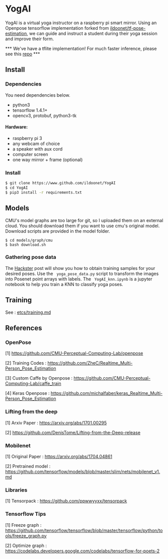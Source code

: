 # YogAI

YogAI is a virtual yoga instructor on a raspberry pi smart mirror. Using an Openpose tensorflow implementation forked from [ildoonet/tf-pose-estimation](https://github.com/ildoonet/tf-pose-estimation), we can guide and instruct a student during their yoga session and improve their form.

*** We've have a tflite implementation! For much faster inference, please see this [repo](https://github.com/mayorquinmachines/YogAI) ***

## Install

### Dependencies

You need dependencies below.

- python3
- tensorflow 1.4.1+
- opencv3, protobuf, python3-tk

#### Hardware:

- raspberry pi 3
- any webcam of choice
- a speaker with aux cord
- computer screen
- one way mirror + frame (optional)

### Install

```bash
$ git clone https://www.github.com/ildoonet/YogAI
$ cd YogAI
$ pip3 install -r requirements.txt
```

## Models

CMU's model graphs are too large for git, so I uploaded them on an external cloud. You should download them if you want to use cmu's original model. Download scripts are provided in the model folder.

```
$ cd models/graph/cmu
$ bash download.sh
```

### Gathering pose data

The [Hackster](https://www.hackster.io/smellslikeml/yogai-smart-personal-trainer-f53744) post will show you how to obtain training samples for your desired poses. Use the ``` yoga_pose_data.py``` script to transform the images into Posenet point arrays with labels. The ``` YogAI_knn.ipynb``` is a jupyter notebook to help you train a KNN to classify yoga poses. 


## Training

See : [etcs/training.md](./etcs/training.md)

## References

### OpenPose

[1] https://github.com/CMU-Perceptual-Computing-Lab/openpose

[2] Training Codes : https://github.com/ZheC/Realtime_Multi-Person_Pose_Estimation

[3] Custom Caffe by Openpose : https://github.com/CMU-Perceptual-Computing-Lab/caffe_train

[4] Keras Openpose : https://github.com/michalfaber/keras_Realtime_Multi-Person_Pose_Estimation

### Lifting from the deep

[1] Arxiv Paper : https://arxiv.org/abs/1701.00295

[2] https://github.com/DenisTome/Lifting-from-the-Deep-release

### Mobilenet

[1] Original Paper : https://arxiv.org/abs/1704.04861

[2] Pretrained model : https://github.com/tensorflow/models/blob/master/slim/nets/mobilenet_v1.md

### Libraries

[1] Tensorpack : https://github.com/ppwwyyxx/tensorpack

### Tensorflow Tips

[1] Freeze graph : https://github.com/tensorflow/tensorflow/blob/master/tensorflow/python/tools/freeze_graph.py

[2] Optimize graph : https://codelabs.developers.google.com/codelabs/tensorflow-for-poets-2
